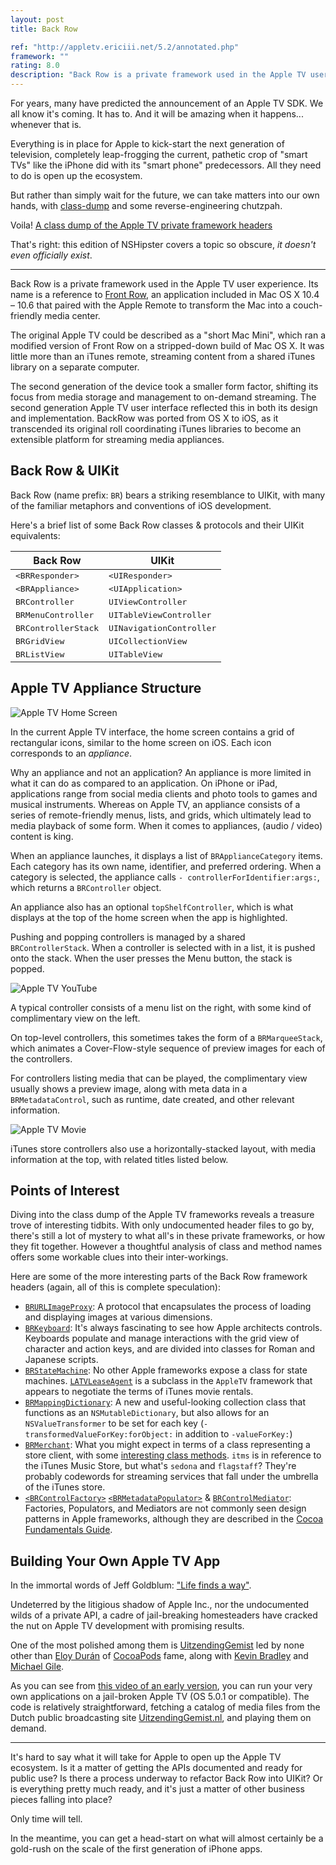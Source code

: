 ```yaml
---
layout: post
title: Back Row

ref: "http://appletv.ericiii.net/5.2/annotated.php"
framework: ""
rating: 8.0
description: "Back Row is a private framework used in the Apple TV user experience. Rather than waiting for Apple to open up the Apple TV SDK, one can take matters into their own hands."
---
```


For years, many have predicted the announcement of an Apple TV SDK. We all know it's coming. It has to. And it will be amazing when it happens... whenever that is.

Everything is in place for Apple to kick-start the next generation of television, completely leap-frogging the current, pathetic crop of "smart TVs" like the iPhone did with its "smart phone" predecessors. All they need to do is open up the ecosystem.

But rather than simply wait for the future, we can take matters into our own hands, with [class-dump](https://github.com/nygard/class-dump) and some reverse-engineering chutzpah.

Voila! [A class dump of the Apple TV private framework headers](http://appletv.ericiii.net/5.2/annotated.php) 

That's right: this edition of NSHipster covers a topic so obscure, _it doesn't even officially exist_.

---

Back Row is a private framework used in the Apple TV user experience. Its name is a reference to [Front Row][1], an application included in Mac OS X 10.4 – 10.6 that paired with the Apple Remote to transform the Mac into a couch-friendly media center. 

The original Apple TV could be described as a "short Mac Mini", which ran a modified version of Front Row on a stripped-down build of Mac OS X. It was little more than an iTunes remote, streaming content from a shared iTunes library on a separate computer.

The second generation of the device took a smaller form factor, shifting its focus from media storage and management to on-demand streaming. The second generation Apple TV user interface reflected this in both its design and implementation. BackRow was ported from OS X to iOS, as it transcended its original roll coordinating iTunes libraries to become an extensible platform for streaming media appliances.

## Back Row & UIKit

Back Row (name prefix: `BR`) bears a striking resemblance to UIKit, with many of the familiar metaphors and conventions of iOS development. 

Here's a brief list of some Back Row classes & protocols and their UIKit equivalents:

<table>
  <thead>
    <tr>
      <th>Back Row</th>
      <th>UIKit</th>
    </tr>
  </thead>
  <tbody>
    <tr>
      <td><tt>&lt;BRResponder&gt;</tt></td>
      <td><tt>&lt;UIResponder&gt;</tt></td>
    </tr>
    <tr>
      <td><tt>&lt;BRAppliance&gt;</tt></td>
      <td><tt>&lt;UIApplication&gt;</tt></td>
    </tr>
    <tr>
      <td><tt>BRController</tt></td>
      <td><tt>UIViewController</tt></td>
    </tr>
    <tr>
      <td><tt>BRMenuController</tt></td>
      <td><tt>UITableViewController</tt></td>
    </tr>
    <tr>
      <td><tt>BRControllerStack</tt></td>
      <td><tt>UINavigationController</tt></td>
    </tr>
    <tr>
      <td><tt>BRGridView</tt></td>
      <td><tt>UICollectionView</tt></td>
    </tr>
    <tr>
      <td><tt>BRListView</tt></td>
      <td><tt>UITableView</tt></td>
    </tr>
  </tbody>
</table>

## Apple TV Appliance Structure

![Apple TV Home Screen](http://nshipster.s3.amazonaws.com/backrow-home-screen.jpg)

In the current Apple TV interface, the home screen contains a grid of rectangular icons, similar to the home screen on iOS. Each icon corresponds to an _appliance_. 

Why an appliance and not an application? An appliance is more limited in what it can do as compared to an application. On iPhone or iPad, applications range from social media clients and photo tools to games and musical instruments. Whereas on Apple TV, an appliance consists of a series of remote-friendly menus, lists, and grids, which ultimately lead to media playback of some form. When it comes to appliances, (audio / video) content is king.

When an appliance launches, it displays a list of `BRApplianceCategory` items. Each category has its own name, identifier, and preferred ordering. When a category is selected, the appliance calls `- controllerForIdentifier:args:`, which returns a `BRController` object.

An appliance also has an optional `topShelfController`, which is what displays at the top of the home screen when the app is highlighted.

Pushing and popping controllers is managed by a shared `BRControllerStack`. When a controller is selected with in a list, it is pushed onto the stack. When the user presses the Menu button, the stack is popped.

![Apple TV YouTube](http://nshipster.s3.amazonaws.com/backrow-youtube.jpg)

A typical controller consists of a menu list on the right, with some kind of complimentary view on the left. 

On top-level controllers, this sometimes takes the form of a `BRMarqueeStack`, which animates a Cover-Flow-style sequence of preview images for each of the controllers.

For controllers listing media that can be played, the complimentary view usually shows a preview image, along with meta data in a `BRMetadataControl`, such as runtime, date created, and other relevant information.

![Apple TV Movie](http://nshipster.s3.amazonaws.com/backrow-movie.jpg)

iTunes store controllers also use a horizontally-stacked layout, with media information at the top, with related titles listed below.

## Points of Interest

Diving into the class dump of the Apple TV frameworks reveals a treasure trove of interesting tidbits. With only undocumented header files to go by, there's still a lot of mystery to what all's in these private frameworks, or how they fit together. However a thoughtful analysis of class and method names offers some workable clues into their inter-workings.

Here are some of the more interesting parts of the Back Row framework headers (again, all of this is complete speculation):

- [`BRURLImageProxy`](http://appletv.ericiii.net/5.2/protocol_b_r_image_proxy-p.php): A protocol that encapsulates the process of loading and displaying images at various dimensions.
- [`BRKeyboard`](http://appletv.ericiii.net/5.2/interface_b_r_keyboard.php): It's always fascinating to see how Apple architects controls. Keyboards populate and manage interactions with the grid view of character and action keys, and are divided into classes for Roman and Japanese scripts.
- [`BRStateMachine`](http://appletv.ericiii.net/5.2/interface_b_r_state_machine.php): No other Apple frameworks expose a class for state machines. [`LATVLeaseAgent`](http://appletv.ericiii.net/5.2/interface_l_t_a_v_lease_agent.php) is a subclass in the `AppleTV` framework that appears to negotiate the terms of iTunes movie rentals.
- [`BRMappingDictionary`](http://appletv.ericiii.net/5.2/interface_b_r_mapping_dictionary.php): A new and useful-looking collection class that functions as an `NSMutableDictionary`, but also allows for an `NSValueTransformer` to be set for each key (`-transformedValueForKey:forObject:` in addition to `-valueForKey:`)
- [`BRMerchant`](http://appletv.ericiii.net/5.2/interface_b_r_merchant.php): What you might expect in terms of a class representing a store client, with some [interesting class methods](http://appletv.ericiii.net/5.2/interface_b_r_merchant.php#pub-static-methods). `itms` is in reference to the iTunes Music Store, but what's `sedona` and `flagstaff`? They're probably codewords for streaming services that fall under the umbrella of the iTunes store.
- [`<BRControlFactory>`](http://appletv.ericiii.net/5.2/protocol_b_r_control_factory-p.php) [`<BRMetadataPopulator>`](http://appletv.ericiii.net/5.2/protocol_b_r_metadata_populator-p.php) & [`BRControlMediator`](http://appletv.ericiii.net/5.2/interface_b_r_control_mediator.php): Factories, Populators, and Mediators are not commonly seen design patterns in Apple frameworks, although they are described in the [Cocoa Fundamentals Guide](https://developer.apple.com/library/mac/#documentation/cocoa/conceptual/CocoaFundamentals/CocoaDesignPatterns/CocoaDesignPatterns.html).

## Building Your Own Apple TV App

In the immortal words of Jeff Goldblum: ["Life finds a way"](http://www.youtube.com/watch?v=SkWeMvrNiOM).

Undeterred by the litigious shadow of Apple Inc., nor the undocumented wilds of a private API, a cadre of jail-breaking homesteaders have cracked the nut on Apple TV development with promising results.

One of the most polished among them is [UitzendingGemist](https://github.com/alloy/UitzendingGemist-ATV2) led by none other than [Eloy Durán](https://github.com/alloy) of [CocoaPods](https://github.com/CocoaPods) fame, along with [Kevin Bradley](https://github.com/lechium) and [Michael Gile](https://github.com/mgile).

As you can see from [this video of an early version](http://cl.ly/2p2V0W3W0n3m), you can run your very own applications on a jail-broken Apple TV (OS 5.0.1 or compatible). The code is relatively straightforward, fetching a catalog of media files from the Dutch public broadcasting site [UitzendingGemist.nl](http://www.uitzendinggemist.nl), and playing them on demand.

---

It's hard to say what it will take for Apple to open up the Apple TV ecosystem. Is it a matter of getting the APIs documented and ready for public use? Is there a process underway to refactor Back Row into UIKit? Or is everything pretty much ready, and it's just a matter of other business pieces falling into place?

Only time will tell.

In the meantime, you can get a head-start on what will almost certainly be a gold-rush on the scale of the first generation of iPhone apps.

[1]: http://en.wikipedia.org/wiki/Front_Row_(software)

